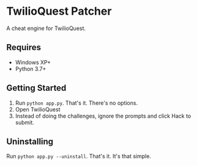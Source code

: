 # TwilioQuest Patcher

A cheat engine for TwilioQuest.

## Requires

* Windows XP+
* Python 3.7+

## Getting Started

1. Run `python app.py`. That's it. There's no options.
2. Open TwilioQuest
3. Instead of doing the challenges, ignore the prompts and click Hack to submit.

## Uninstalling

Run `python app.py --uninstall`. That's it. It's that simple.

